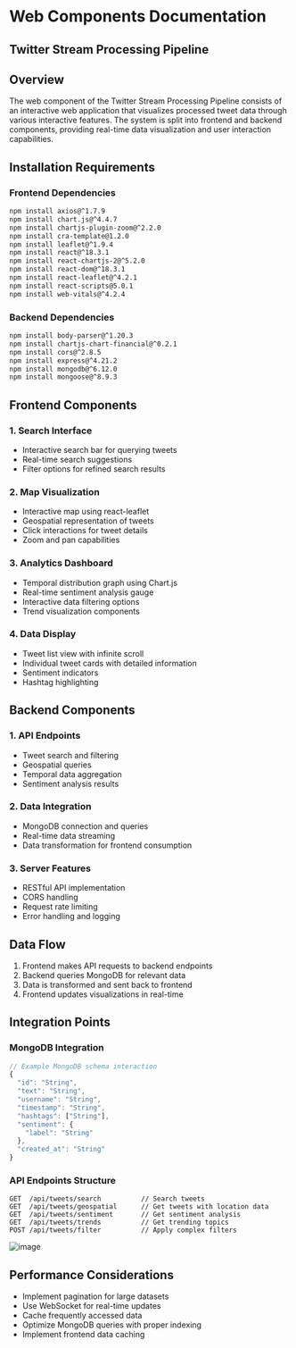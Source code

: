 # Web Components Documentation
## Twitter Stream Processing Pipeline

## Overview
The web component of the Twitter Stream Processing Pipeline consists of an interactive web application that visualizes processed tweet data through various interactive features. The system is split into frontend and backend components, providing real-time data visualization and user interaction capabilities.

## Installation Requirements

### Frontend Dependencies
```bash
npm install axios@^1.7.9
npm install chart.js@^4.4.7
npm install chartjs-plugin-zoom@^2.2.0
npm install cra-template@1.2.0
npm install leaflet@^1.9.4
npm install react@^18.3.1
npm install react-chartjs-2@^5.2.0
npm install react-dom@^18.3.1
npm install react-leaflet@^4.2.1
npm install react-scripts@5.0.1
npm install web-vitals@^4.2.4
```

### Backend Dependencies
```bash
npm install body-parser@^1.20.3
npm install chartjs-chart-financial@^0.2.1
npm install cors@^2.8.5
npm install express@^4.21.2
npm install mongodb@^6.12.0
npm install mongoose@^8.9.3
```

## Frontend Components

### 1. Search Interface
- Interactive search bar for querying tweets
- Real-time search suggestions
- Filter options for refined search results

### 2. Map Visualization
- Interactive map using react-leaflet
- Geospatial representation of tweets
- Click interactions for tweet details
- Zoom and pan capabilities

### 3. Analytics Dashboard
- Temporal distribution graph using Chart.js
- Real-time sentiment analysis gauge
- Interactive data filtering options
- Trend visualization components

### 4. Data Display
- Tweet list view with infinite scroll
- Individual tweet cards with detailed information
- Sentiment indicators
- Hashtag highlighting

## Backend Components

### 1. API Endpoints
- Tweet search and filtering
- Geospatial queries
- Temporal data aggregation
- Sentiment analysis results

### 2. Data Integration
- MongoDB connection and queries
- Real-time data streaming
- Data transformation for frontend consumption

### 3. Server Features
- RESTful API implementation
- CORS handling
- Request rate limiting
- Error handling and logging

## Data Flow
1. Frontend makes API requests to backend endpoints
2. Backend queries MongoDB for relevant data
3. Data is transformed and sent back to frontend
4. Frontend updates visualizations in real-time

## Integration Points

### MongoDB Integration
```javascript
// Example MongoDB schema interaction
{
  "id": "String",
  "text": "String",
  "username": "String",
  "timestamp": "String",
  "hashtags": ["String"],
  "sentiment": {
    "label": "String"
  },
  "created_at": "String"
}
```

### API Endpoints Structure
```
GET  /api/tweets/search          // Search tweets
GET  /api/tweets/geospatial      // Get tweets with location data
GET  /api/tweets/sentiment       // Get sentiment analysis
GET  /api/tweets/trends          // Get trending topics
POST /api/tweets/filter          // Apply complex filters
```

![image](https://github.com/user-attachments/assets/0f7aea26-38bd-44cf-914b-c69f4bf1d160)



## Performance Considerations
- Implement pagination for large datasets
- Use WebSocket for real-time updates
- Cache frequently accessed data
- Optimize MongoDB queries with proper indexing
- Implement frontend data caching

